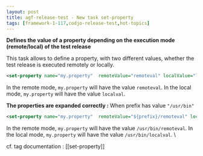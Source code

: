 ```yaml
---
layout: post
title: agf-release-test - New task set-property
tags: [framework-1-117,codjo-release-test,hot-topics]
---
```

**Defines the value of a property depending on the execution mode (remote/local) of the test release**

This task allows to define a property, with two different values,
whether the test release is executed remotely or locally.
```xml
<set-property name="my.property"  remoteValue="remoteval" localValue="localval" />
```
In the remote mode, ```my.property``` will have the value ```remoteval```.
In the local mode, ```my.property``` will have the value ```localval```.

**The properties are expanded correctly :**
When prefix has value ```"/usr/bin"```
```xml
<set-property name="my.property"  remoteValue="${prefix}/remoteval" localValue="${prefix}/localval" />
```
In the remote mode, ```my.property``` will have the value ```/usr/bin/remoteval```.
In the local mode, ```my.property``` will have the value ```/usr/bin/localval```.
\\

cf. tag documentation : [[set-property]]